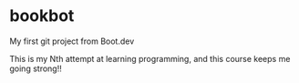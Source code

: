 # bookbot
My first git project from Boot.dev

This is my Nth attempt at learning programming, and this course keeps me going strong!!
